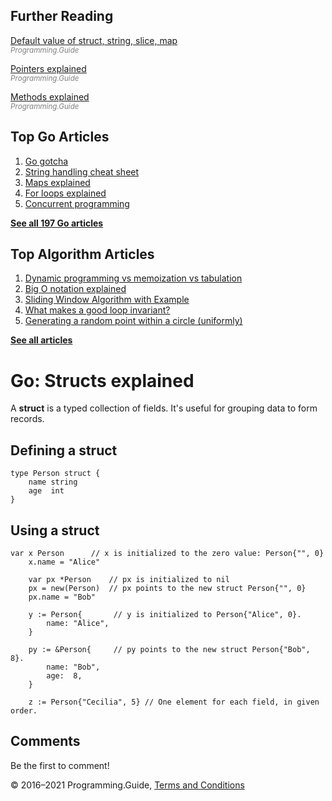 <span class="underline"></span>

<span class="underline"></span>

## Further Reading

[Default value of struct, string, slice, map](default-zero-value.html)  
<span style="color: grey; font-style: italic; font-size: smaller">Programming.Guide</span>

[Pointers explained](pointers-explained.html)  
<span style="color: grey; font-style: italic; font-size: smaller">Programming.Guide</span>

[Methods explained](methods-explained.html)  
<span style="color: grey; font-style: italic; font-size: smaller">Programming.Guide</span>

## Top Go Articles

1.  [Go gotcha](go-gotcha.html)
2.  [String handling cheat sheet](string-functions-reference-cheat-sheet.html)
3.  [Maps explained](maps-explained.html)
4.  [For loops explained](for-loop.html)
5.  [Concurrent programming](go-concurrency-tutorial.html)

[**See all 197 Go articles**](index.html)

<span class="underline"></span>

## Top Algorithm Articles

1.  [Dynamic programming vs memoization vs tabulation](../dynamic-programming-vs-memoization-vs-tabulation.html)
2.  [Big O notation explained](../big-o-notation-explained.html)
3.  [Sliding Window Algorithm with Example](../sliding-window-example.html)
4.  [What makes a good loop invariant?](../what-makes-a-good-loop-invariant.html)
5.  [Generating a random point within a circle (uniformly)](../random-point-within-circle.html)

[**See all articles**](../index.html)

# Go: Structs explained

A **struct** is a typed collection of fields. It's useful for grouping data to form records.

## Defining a struct

    type Person struct {
        name string
        age  int
    }

## Using a struct

    var x Person      // x is initialized to the zero value: Person{"", 0}
        x.name = "Alice"

        var px *Person    // px is initialized to nil
        px = new(Person)  // px points to the new struct Person{"", 0}
        px.name = "Bob"

        y := Person{       // y is initialized to Person{"Alice", 0}.
            name: "Alice",
        }

        py := &Person{     // py points to the new struct Person{"Bob", 8}.
            name: "Bob",
            age:  8,
        }

        z := Person{"Cecilia", 5} // One element for each field, in given order.

## Comments

Be the first to comment!

© 2016–2021 Programming.Guide, [Terms and Conditions](../terms-and-conditions.html)
